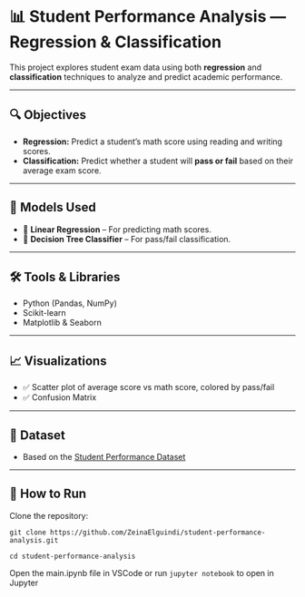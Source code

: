 
# 📊 Student Performance Analysis — Regression & Classification

This project explores student exam data using both **regression** and **classification** techniques to analyze and predict academic performance.

---

## 🔍 Objectives

- **Regression:** Predict a student’s math score using reading and writing scores.
- **Classification:** Predict whether a student will **pass or fail** based on their average exam score.

---

## 🧠 Models Used

- 🧮 **Linear Regression** – For predicting math scores.
- 🌳 **Decision Tree Classifier** – For pass/fail classification.

---

## 🛠️ Tools & Libraries

- Python (Pandas, NumPy)
- Scikit-learn
- Matplotlib & Seaborn

---

## 📈 Visualizations

- ✅ Scatter plot of average score vs math score, colored by pass/fail
- ✅ Confusion Matrix

---

## 📂 Dataset

- Based on the [Student Performance Dataset](https://www.kaggle.com/datasets/spscientist/students-performance-in-exams)

---

## 🚀 How to Run
Clone the repository:<br>
```
git clone https://github.com/ZeinaElguindi/student-performance-analysis.git
```
```
cd student-performance-analysis
```
Open the main.ipynb file in VSCode or run `jupyter notebook` to open in Jupyter
